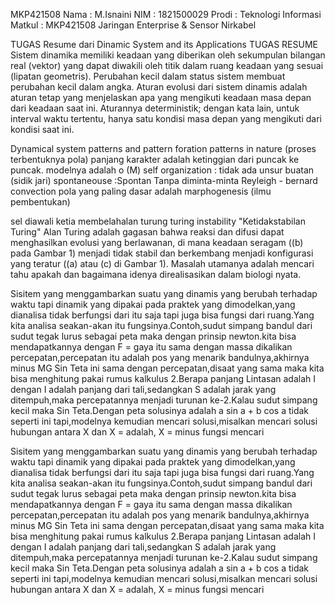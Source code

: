 MKP421508
Nama : M.Isnaini
NIM : 1821500029
Prodi : Teknologi Informasi
Matkul : MKP421508
Jaringan Enterprise & Sensor Nirkabel

TUGAS Resume dari Dinamic System and its Applications
TUGAS RESUME
Sistem dinamika memiliki keadaan yang diberikan oleh sekumpulan bilangan real (vektor) yang dapat diwakili oleh titik dalam ruang keadaan yang sesuai (lipatan geometris). Perubahan kecil dalam status sistem membuat perubahan kecil dalam angka. Aturan evolusi dari sistem dinamis adalah aturan tetap yang menjelaskan apa yang mengikuti keadaan masa depan dari keadaan saat ini. Aturannya deterministik; dengan kata lain, untuk interval waktu tertentu, hanya satu kondisi masa depan yang mengikuti dari kondisi saat ini.

Dynamical system
patterns and pattern foration
patterns in nature (proses terbentuknya pola)
panjang karakter adalah ketinggian dari puncak ke puncak. modelnya adalah o (M)
self organization : tidak ada unsur buatan (sidik jari)
spontaneouse :Spontan Tanpa diminta-minta
Reyleigh - bernard convection
pola yang paling dasar adalah marphogenesis (ilmu pembentukan)

sel diawali ketia membelahalan turung 
turing  instability 
"Ketidakstabilan Turing" Alan Turing adalah gagasan bahwa reaksi dan difusi dapat menghasilkan evolusi yang berlawanan, di mana keadaan seragam ((b) pada Gambar 1) menjadi tidak stabil dan berkembang menjadi konfigurasi yang teratur ((a) atau (c) di Gambar 1). Masalah utamanya adalah mencari tahu apakah dan bagaimana idenya direalisasikan dalam biologi nyata.


Sisitem yang menggambarkan suatu yang dinamis yang berubah terhadap waktu tapi dinamik yang dipakai pada praktek yang dimodelkan,yang dianalisa tidak berfungsi dari itu saja tapi juga bisa fungsi dari ruang.Yang kita analisa seakan-akan itu fungsinya.Contoh,sudut simpang bandul dari sudut tegak lurus sebagai peta maka dengan prinsip newton.kita bisa mendapatkannya dengan F = gaya itu sama dengan massa dikalikan percepatan,percepatan itu adalah pos yang menarik bandulnya,akhirnya minus MG Sin Teta ini sama dengan percepatan,disaat yang sama maka kita bisa menghitung pakai rumus kalkulus 2.Berapa panjang Lintasan adalah I dengan I adalah panjang dari tali,sedangkan S adalah jarak yang ditempuh,maka percepatannya menjadi turunan ke-2.Kalau sudut simpang kecil maka Sin Teta.Dengan peta solusinya adalah a sin a + b cos a tidak seperti ini tapi,modelnya kemudian mencari solusi,misalkan mencari solusi hubungan antara X dan X = adalah, X = minus fungsi mencari
<p>Sisitem yang menggambarkan suatu yang dinamis yang berubah terhadap waktu tapi dinamik yang dipakai pada praktek yang dimodelkan,yang dianalisa tidak berfungsi dari itu saja tapi juga bisa fungsi dari ruang.Yang kita analisa seakan-akan itu fungsinya.Contoh,sudut simpang bandul dari sudut tegak lurus sebagai peta maka dengan prinsip newton.kita bisa mendapatkannya dengan F = gaya itu sama dengan massa dikalikan percepatan,percepatan itu adalah pos yang menarik bandulnya,akhirnya minus MG Sin Teta ini sama dengan percepatan,disaat yang sama maka kita bisa menghitung pakai rumus kalkulus 2.Berapa panjang Lintasan adalah I dengan I adalah panjang dari tali,sedangkan S adalah jarak yang ditempuh,maka percepatannya menjadi turunan ke-2.Kalau sudut simpang kecil maka Sin Teta.Dengan peta solusinya adalah a sin a + b cos a tidak seperti ini tapi,modelnya kemudian mencari solusi,misalkan mencari solusi hubungan antara X dan X = adalah, X = minus fungsi mencari</p>
